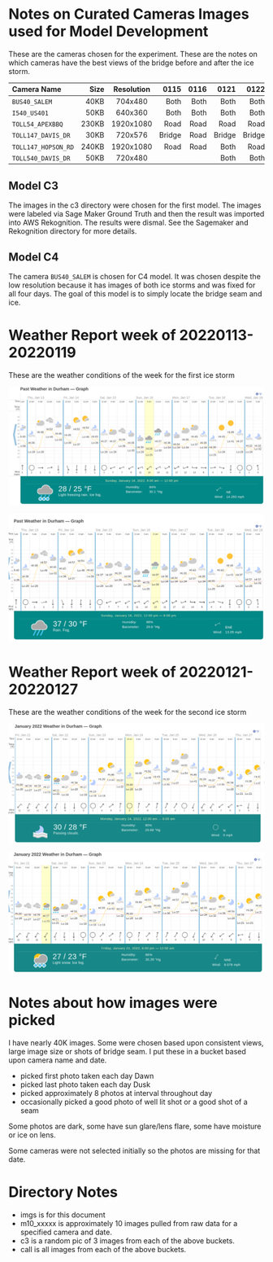 # Notes on Curated Cameras Images used for Model Development

These are the cameras chosen for the experiment.  These are the notes
on which cameras have the best views of the bridge before and after the ice
storm.

| Camera Name           |  Size   |  Resolution | 0115   | 0116 | 0121   | 0122   |
| :---------------------|    ----:|  :-------:  | -----: | ---: | ---:   | -----: |
| `BUS40_SALEM`         |   40KB  |  704x480    | Both   | Both |  Both  |   Both |
| `I540_US401`          |   50KB  |  640x360    | Both   | Both |  Both  |   Both |
| `TOLL54_APEXBBQ`      |  230KB  | 1920x1080   | Road   | Road |  Road  |   Road | 
| `TOLL147_DAVIS_DR`    |   30KB  |  720x576    | Bridge | Road | Bridge | Bridge |
| `TOLL147_HOPSON_RD`   |  240KB  | 1920x1080   | Road   | Road |  Both  |   Road |
| `TOLL540_DAVIS_DR`    |   50KB  |  720x480    |        |      |  Both  |   Both |

## Model C3

The images in the c3 directory were chosen for the first model. The images were labeled via Sage Maker Ground Truth
and then the result was imported into AWS Rekognition.  The results were dismal. See the Sagemaker and Rekognition directory for more details.

## Model C4

The camera `BUS40_SALEM` is chosen for C4 model.  It was chosen despite the low resolution because
it has images of both ice storms and was fixed for all four days.  The goal of this model is to simply locate
the bridge seam and ice.



# Weather Report week of 20220113-20220119

These are the weather conditions of the week for the first ice storm

![img](imgs/timeanddate1.png)


![img](imgs/timeanddate2.png)

# Weather Report week of 20220121-20220127

These are the weather conditions of the week for the second ice storm


![img](imgs/timeanddate3.png)

![img](imgs/timeanddate4.png)


# Notes about how images were picked

I have nearly 40K images.  Some were chosen based upon consistent views,
large image size or shots of bridge seam.  I put these in a bucket based
upon camera name and date.

* picked first photo taken each day Dawn
* picked last photo taken each day Dusk
* picked approximately 8 photos at interval throughout day
* occasionally picked a good photo of well lit shot or a good shot of a seam


Some photos are dark, some have sun glare/lens flare, some have moisture or ice on lens.

Some cameras were not selected initially so the photos are missing for that date.

# Directory Notes

* imgs is for this document
* m10_xxxxx is approximately 10 images pulled from raw data for a specified camera and date.
* c3 is a random pic of 3 images from each of the above buckets.
* call is all images from each of the above buckets.
